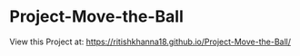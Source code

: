 # Project-Move-the-Ball
View this Project at: https://ritishkhanna18.github.io/Project-Move-the-Ball/

